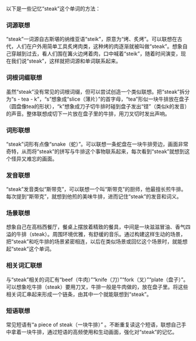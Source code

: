 以下是一些记忆“steak”这个单词的方法：

### 词源联想
“steak”一词源自古斯堪的纳维亚语“steik”，原意为“烤、炙烤”。可以联想在古代，人们在户外用简单工具炙烤肉类，这种烤的肉逐渐就被叫做“steak”。想象自己穿越到过去，看人们围在篝火边烤着肉，口中喊着“steik”，随着时间演变，现在我们说“steak”，这样就把词源和单词联系起来。

### 词根词缀联想
虽然“steak”没有常见的词根词缀，但可以尝试创造一个类似联想。把“steak”拆分为“s - tea - k”，“s”想象成“slice（薄片）”的首字母，“tea”形似一块牛排放在盘子（圆盘像tea的形状），“k”想象成刀子切牛排时碰到盘子发出“铿”（类似k的发音）的声音。整体联想成切下一片放在盘子里的牛排，用刀叉切时发出声响。

### 词形联想
“steak”词形有点像“snake（蛇）”。可以联想一条蛇盘在一块牛排旁边，画面非常奇特，从而将“steak”的拼写与牛排这个事物联系起来，每次看到“steak”就想到这个怪异又难忘的画面。

### 发音联想
“steak”发音类似“斯带克”，可以联想一个叫“斯带克”的厨师，他最擅长煎牛排。每次提到“斯带克”，就想到他煎的美味牛排，进而记住“steak”的发音和词义。

### 场景联想
想象自己在高档西餐厅，餐桌上摆放着精致的餐具，中间是一块滋滋冒油、香气四溢的牛排（steak）。周围环境优雅，有舒缓的音乐。通过构建这样生动的场景，把“steak”和吃牛排的场景紧密相连，以后在类似场景或回忆这个场景时，就能想起“steak”这个单词。

### 相关词汇联想
与“steak”相关的词汇有“beef（牛肉）”“knife（刀）”“fork（叉）”“plate（盘子）”。可以想象吃牛排（steak）要用刀叉，牛排一般是牛肉做的，放在盘子里。将这些相关词汇串起来形成一个链条，由其中一个就能联想到“steak”。

### 短语联想
常见短语有“a piece of steak（一块牛排）” 。不断重复读这个短语，联想自己手中拿着一块牛排，通过短语的高频使用和生动画面，强化对“steak”的记忆。 